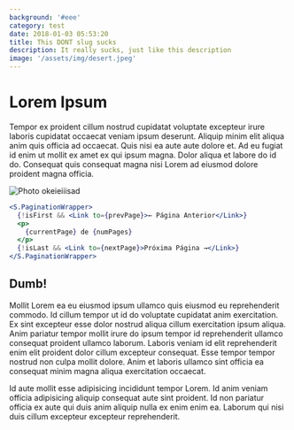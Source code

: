 ```yaml
---
background: '#eee'
category: test
date: 2018-01-03 05:53:20
title: This DONT slug sucks
description: It really sucks, just like this description
image: '/assets/img/desert.jpeg'
---
```


# Lorem Ipsum

Tempor ex proident cillum nostrud cupidatat voluptate excepteur irure laboris cupidatat occaecat veniam ipsum deserunt. Aliquip minim elit aliqua anim quis officia ad occaecat. Quis nisi ea aute aute dolore et. Ad eu fugiat id enim ut mollit ex amet ex qui ipsum magna. Dolor aliqua et labore do id do. Consequat quis consequat magna nisi Lorem ad eiusmod dolore proident magna officia.

![Photo okeieiiisad](/assets/img/desert.jpeg)

```jsx
<S.PaginationWrapper>
  {!isFirst && <Link to={prevPage}>← Página Anterior</Link>}
  <p>
    {currentPage} de {numPages}
  </p>
  {!isLast && <Link to={nextPage}>Próxima Página →</Link>}
</S.PaginationWrapper>
```

## Dumb!

Mollit Lorem ea eu eiusmod ipsum ullamco quis eiusmod eu reprehenderit commodo. Id cillum tempor ut id do voluptate cupidatat anim exercitation. Ex sint excepteur esse dolor nostrud aliqua cillum exercitation ipsum aliqua. Anim pariatur tempor mollit irure do ipsum tempor id reprehenderit ullamco consequat proident ullamco laborum. Laboris veniam id elit reprehenderit enim elit proident dolor cillum excepteur consequat. Esse tempor tempor nostrud non culpa mollit dolore. Anim et laboris ullamco sint officia ea consequat minim magna aliqua exercitation occaecat.

Id aute mollit esse adipisicing incididunt tempor Lorem. Id anim veniam officia adipisicing aliquip consequat aute sint proident. Id non pariatur officia ex aute qui duis anim aliquip nulla ex enim enim ea. Laborum qui nisi duis cillum excepteur excepteur reprehenderit.
